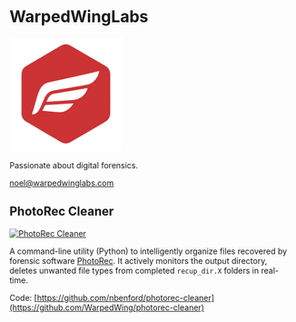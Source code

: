 # WarpedWingLabs

[![WarpedWing Labs](https://github.com/WarpedWing/WarpedWing/blob/main/WarpedWingLabsIcon_Compressed200x200.png)](https://github.com/WarpedWing/WarpedWing)

Passionate about digital forensics.

[noel@warpedwinglabs.com](mailto:noel@warpedwinglabs.com)

## PhotoRec Cleaner

[![PhotoRec Cleaner](https://i.imgur.com/NaiEfDp.png)](https://github.com/WarpedWing/photorec-cleaner)

A command-line utility (Python) to intelligently organize files recovered by forensic software [PhotoRec](https://www.cgsecurity.org/wiki/PhotoRec). It actively monitors the output directory, deletes unwanted file types from completed `recup_dir.X` folders in real-time.

Code: [https://github.com/nbenford/photorec-cleaner](https://github.com/WarpedWing/photorec-cleaner)
<br/>
<br/>
